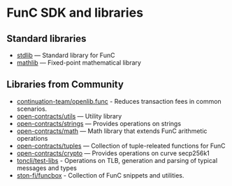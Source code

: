 # FunC SDK and libraries

## Standard libraries

* [stdlib](https://github.com/ton-blockchain/ton/blob/master/crypto/smartcont/stdlib.fc) — Standard library for FunC
* [mathlib](https://github.com/ton-blockchain/ton/blob/master/crypto/smartcont/mathlib.fc) — Fixed-point mathematical library

## Libraries from Community

* [continuation-team/openlib.func](https://github.com/continuation-team/openlib.func) - Reduces transaction fees in common scenarios.
* [open-contracts/utils](https://github.com/TonoxDeFi/open-contracts/tree/main/contracts/utils) — Utility library
* [open-contracts/strings](https://github.com/TonoxDeFi/open-contracts/tree/main/contracts/strings) — Provides operations on strings
* [open-contracts/math](https://github.com/TonoxDeFi/open-contracts/tree/main/contracts/math) — Math library that extends FunC arithmetic operations
* [open-contracts/tuples](https://github.com/TonoxDeFi/open-contracts/tree/main/contracts/tuples) — Collection of tuple-releated functions for FunC
* [open-contracts/crypto](https://github.com/TonoxDeFi/open-contracts/tree/main/contracts/crypto) — Provides operations on curve secp256k1
* [toncli/test-libs](https://github.com/disintar/toncli/tree/master/src/toncli/lib/test-libs) - Operations on TLB, generation and parsing of typical messages and types
* [ston-fi/funcbox](https://github.com/ston-fi/funcbox) - Collection of FunC snippets and utilities.
